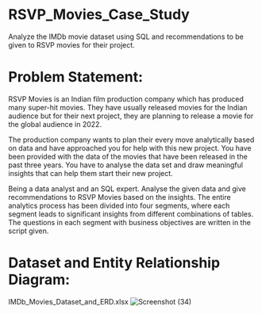 # RSVP_Movies_Case_Study
Analyze the IMDb movie dataset using SQL and recommendations to be given to RSVP movies for their project.
# Problem Statement:

RSVP Movies is an Indian film production company which has produced many super-hit movies. They have usually released movies for the Indian audience but for their next project, they are planning to release a movie for the global audience in 2022.

 

The production company wants to plan their every move analytically based on data and have approached you for help with this new project. You have been provided with the data of the movies that have been released in the past three years. You have to analyse the data set and draw meaningful insights that can help them start their new project. 

 

Being a data analyst and an SQL expert. Analyse the given data and give recommendations to RSVP Movies based on the insights. The entire analytics process has been divided into four segments, where each segment leads to significant insights from different combinations of tables. The questions in each segment with business objectives are written in the script given.


# Dataset and Entity Relationship Diagram:

IMDb_Movies_Dataset_and_ERD.xlsx
![Screenshot (34)](https://user-images.githubusercontent.com/81255940/177370954-8c14a1b9-503a-45b6-9a0b-d95e2922cbbf.png)
